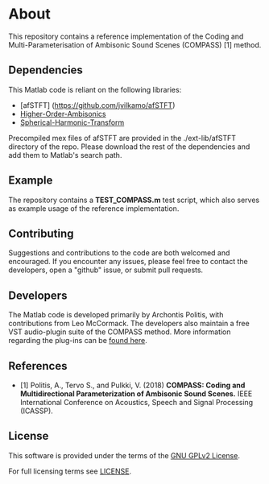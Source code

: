 # About

This repository contains a reference implementation of the Coding and Multi-Parameterisation of Ambisonic Sound Scenes (COMPASS) [1] method.

## Dependencies

This Matlab code is reliant on the following libraries:
* [afSTFT] (https://github.com/jvilkamo/afSTFT)
* [Higher-Order-Ambisonics](https://github.com/polarch/Higher-Order-Ambisonics)
* [Spherical-Harmonic-Transform](https://github.com/polarch/Spherical-Harmonic-Transform)

Precompiled mex files of afSTFT are provided in the ./ext-lib/afSTFT directory of the repo. Please download the rest of the dependencies and add them to Matlab's search path.

## Example

The repository contains a **TEST_COMPASS.m** test script, which also serves as example usage of the reference implementation.

## Contributing

Suggestions and contributions to the code are both welcomed and encouraged. 
If you encounter any issues, please feel free to contact the developers, open a "github" issue, or submit pull requests.

## Developers

The Matlab code is developed primarily by Archontis Politis, with contributions from Leo McCormack.
The developers also maintain a free VST audio-plugin suite of the COMPASS method. More information regarding the plug-ins can be [found here](https://leomccormack.github.io/sparta-site/docs/plugins/compass-suite/).

## References

* [1] Politis, A., Tervo S., and Pulkki, V. (2018) **COMPASS: Coding and Multidirectional Parameterization of Ambisonic Sound Scenes.** IEEE International Conference on Acoustics, Speech and Signal Processing (ICASSP).

## License

This software is provided under the terms of the [GNU GPLv2 License](https://choosealicense.com/licenses/gpl-2.0/).

For full licensing terms see [LICENSE](LICENSE).
